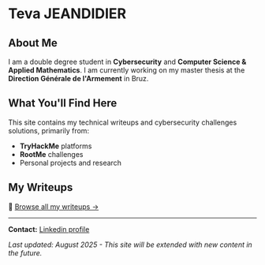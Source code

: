 # Teva JEANDIDIER

## About Me
I am a double degree student in **Cybersecurity** and **Computer Science & Applied Mathematics**. I am currently working on my master thesis at the **Direction Générale de l'Armement** in Bruz.

## What You'll Find Here
This site contains my technical writeups and cybersecurity challenges solutions, primarily from:
- **TryHackMe** platforms
- **RootMe** challenges
- Personal projects and research

## My Writeups
🔐 [Browse all my writeups →](/writeups/)

---

**Contact:** [Linkedin profile](https://www.linkedin.com/in/teva-jeandidier/)

*Last updated: August 2025 - This site will be extended with new content in the future.*
